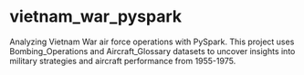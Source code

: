 # vietnam_war_pyspark
Analyzing Vietnam War air force operations with PySpark. This project uses Bombing_Operations and Aircraft_Glossary datasets to uncover insights into military strategies and aircraft performance from 1955-1975.
